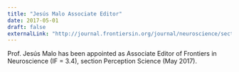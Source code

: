 ```yaml
---
title: "Jesús Malo Associate Editor"
date: 2017-05-01
draft: false
externalLink: "http://journal.frontiersin.org/journal/neuroscience/section/perception-science#editorial-board"
---
```


Prof. Jesús Malo has been appointed as Associate Editor of Frontiers in Neuroscience (IF = 3.4), section Perception Science (May 2017).
